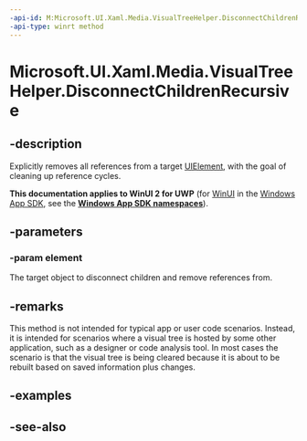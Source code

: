 ```yaml
---
-api-id: M:Microsoft.UI.Xaml.Media.VisualTreeHelper.DisconnectChildrenRecursive(Microsoft.UI.Xaml.UIElement)
-api-type: winrt method
---
```


<!-- Method syntax
public void DisconnectChildrenRecursive(Windows.UI.Xaml.UIElement element)
-->

# Microsoft.UI.Xaml.Media.VisualTreeHelper.DisconnectChildrenRecursive

## -description
Explicitly removes all references from a target [UIElement](../microsoft.ui.xaml/uielement.md), with the goal of cleaning up reference cycles.

**This documentation applies to WinUI 2 for UWP** (for [WinUI](/windows/apps/winui/winui3/) in the [Windows App SDK](/windows/apps/windows-app-sdk/), see the **[Windows App SDK namespaces](/windows/windows-app-sdk/api/winrt/)**).

## -parameters
### -param element
The target object to disconnect children and remove references from.

## -remarks
This method is not intended for typical app or user code scenarios. Instead, it is intended for scenarios where a visual tree is hosted by some other application, such as a designer or code analysis tool. In most cases the scenario is that the visual tree is being cleared because it is about to be rebuilt based on saved information plus changes.

## -examples

## -see-also
